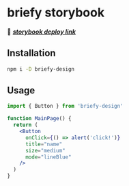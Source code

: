 # briefy storybook

🔗 _**<a href="https://briefy-storybook.vercel.app">storybook deploy link</a>**_

## Installation
```bash
npm i -D briefy-design
```

## Usage

```jsx
import { Button } from 'briefy-design'

function MainPage() {
  return (
    <Button
      onClick={() => alert('click!')}
      title="name"
      size="medium"
      mode="lineBlue"
    />
  )
}
```
